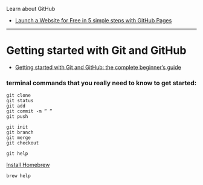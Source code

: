 Learn about GitHub

- [Launch a Website for Free in 5 simple steps with GitHub Pages](https://getpocket.com/read/3026071467)

---
# Getting started with Git and GitHub
- [Getting started with Git and GitHub: the complete beginner’s guide](https://towardsdatascience.com/getting-started-with-git-and-github-6fcd0f2d4ac6)

### terminal commands that you really need to know to get started:
```
git clone
git status
git add
git commit -m “ “
git push
```

```
git init
git branch
git merge
git checkout
```

```
git help
```

[Install Homebrew](https://brew.sh/)

```
brew help
```

